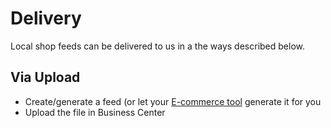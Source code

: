 
# Delivery

Local shop feeds can be delivered to us in a the ways described below.

## Via Upload

- Create/generate a feed (or let your [E-commerce tool](/third-party/e-commerce-integrations.md) generate it for you
- Upload the file in Business Center